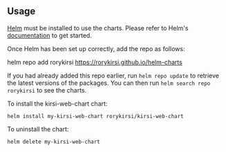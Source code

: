 ## Usage

[Helm](https://helm.sh) must be installed to use the charts.  Please refer to
Helm's [documentation](https://helm.sh/docs) to get started.

Once Helm has been set up correctly, add the repo as follows:

  helm repo add rorykirsi https://rorykirsi.github.io/helm-charts

If you had already added this repo earlier, run `helm repo update` to retrieve
the latest versions of the packages.  You can then run `helm search repo
rorykirsi` to see the charts.

To install the kirsi-web-chart chart:

    helm install my-kirsi-web-chart rorykirsi/kirsi-web-chart

To uninstall the chart:

    helm delete my-kirsi-web-chart
